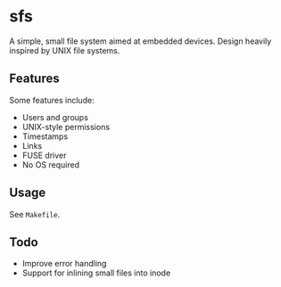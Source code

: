 # sfs

A simple, small file system aimed at embedded devices.
Design heavily inspired by UNIX file systems.

## Features

Some features include:
- Users and groups
- UNIX-style permissions
- Timestamps
- Links
- FUSE driver
- No OS required

## Usage

See `Makefile`.

## Todo

- Improve error handling
- Support for inlining small files into inode
